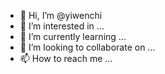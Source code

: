 - 👋 Hi, I’m @yiwenchi
- 👀 I’m interested in ...
- 🌱 I’m currently learning ...
- 💞️ I’m looking to collaborate on ...
- 📫 How to reach me ...

<!---
yiwenchi/yiwenchi is a ✨ special ✨ repository because its `README.md` (this file) appears on your GitHub profile.
You can click the Preview link to take a look at your changes.
--->
